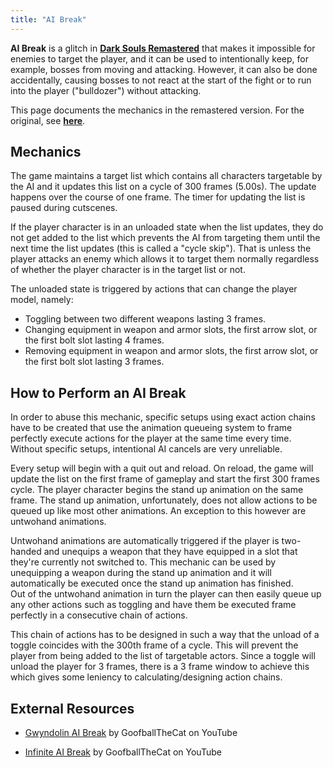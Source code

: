 ```yaml
---
title: "AI Break"
---
```


**AI Break** is a glitch in **[Dark Souls Remastered](/ds1remaster)** that makes it impossible for enemies to target the player, and it can be used to intentionally keep, for example, bosses from moving and attacking. However, it can also be done accidentally, causing bosses to not react at the start of the fight or to run into the player ("bulldozer") without attacking.

This page documents the mechanics in the remastered version. For the original, see **[here](/darksouls/ai-break)**.

## Mechanics

The game maintains a target list which contains all characters targetable by the AI and it updates this list on a cycle of 300 frames (5.00s). The update happens over the course of one frame. The timer for updating the list is paused during cutscenes.

If the player character is in an unloaded state when the list updates, they do not get added to the list which prevents the AI from targeting them until the next time the list updates (this is called a "cycle skip"). That is unless the player attacks an enemy which allows it to target them normally regardless of whether the player character is in the target list or not.

The unloaded state is triggered by actions that can change the player model, namely:

- Toggling between two different weapons lasting 3 frames.
- Changing equipment in weapon and armor slots, the first arrow slot, or the first bolt slot lasting 4 frames.
- Removing equipment in weapon and armor slots, the first arrow slot, or the first bolt slot lasting 3 frames.

## How to Perform an AI Break

In order to abuse this mechanic, specific setups using exact action chains have to be created that use the animation queueing system to frame perfectly execute actions for the player at the same time every time. Without specific setups, intentional AI cancels are very unreliable.

Every setup will begin with a quit out and reload. On reload, the game will update the list on the first frame of gameplay and start the first 300 frames cycle. The player character begins the stand up animation on the same frame. The stand up animation, unfortunately, does not allow actions to be queued up like most other animations. An exception to this however are untwohand animations.

Untwohand animations are automatically triggered if the player is two-handed and unequips a weapon that they have equipped in a slot that they're currently not switched to. This mechanic can be used by unequipping a weapon during the stand up animation and it will automatically be executed once the stand up animation has finished.\
Out of the untwohand animation in turn the player can then easily queue up any other actions such as toggling and have them be executed frame perfectly in a consecutive chain of actions.

This chain of actions has to be designed in such a way that the unload of a toggle coincides with the 300th frame of a cycle. This will prevent the player from being added to the list of targetable actors. Since a toggle will unload the player for 3 frames, there is a 3 frame window to achieve this which gives some leniency to calculating/designing action chains.

## External Resources

- [Gwyndolin AI Break](//https://www.youtube.com/watch?v=Ml58H_L79eQ) by GoofballTheCat on YouTube

* [Infinite AI Break](//https://www.youtube.com/watch?v=LMlwaTaMbAM) by GoofballTheCat on YouTube
